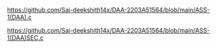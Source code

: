 https://github.com/Sai-deekshith14x/DAA-2203A51564/blob/main/ASS-1(DAA).c

https://github.com/Sai-deekshith14x/DAA-2203A51564/blob/main/ASS-1(DAA)SEC.c
